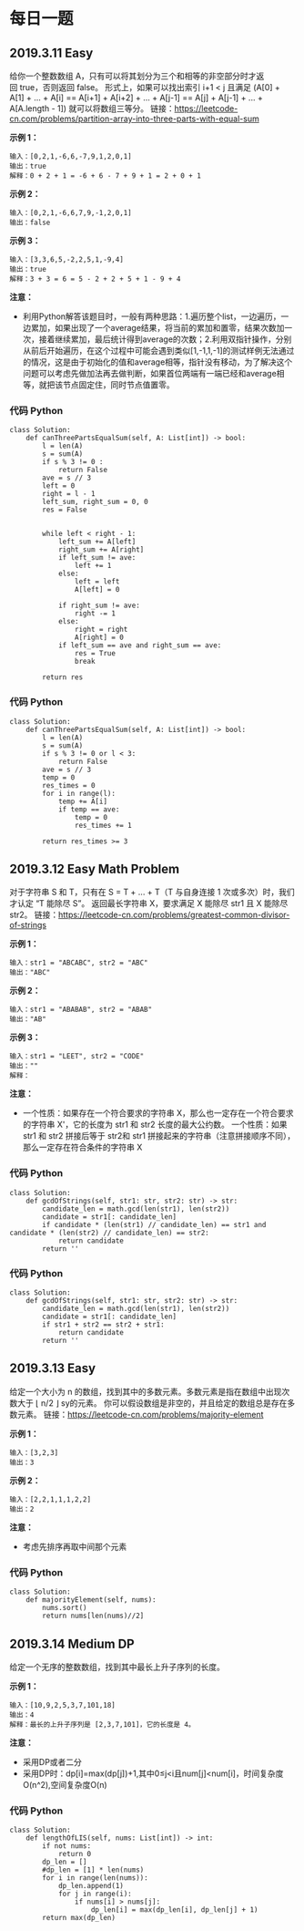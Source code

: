 # 每日一题
## 2019.3.11 Easy
给你一个整数数组 A，只有可以将其划分为三个和相等的非空部分时才返回 true，否则返回 false。
形式上，如果可以找出索引 i+1 < j 且满足 (A[0] + A[1] + ... + A[i] == A[i+1] + A[i+2] + ... + A[j-1] == A[j] + A[j-1] + ... + A[A.length - 1]) 就可以将数组三等分。
链接：https://leetcode-cn.com/problems/partition-array-into-three-parts-with-equal-sum

**示例 1：**

```
输入：[0,2,1,-6,6,-7,9,1,2,0,1]
输出：true
解释：0 + 2 + 1 = -6 + 6 - 7 + 9 + 1 = 2 + 0 + 1
```

**示例 2：**

```
输入：[0,2,1,-6,6,7,9,-1,2,0,1]
输出：false
```

**示例 3：**

```
输入：[3,3,6,5,-2,2,5,1,-9,4]
输出：true
解释：3 + 3 = 6 = 5 - 2 + 2 + 5 + 1 - 9 + 4
```
**注意：**

- 利用Python解答该题目时，一般有两种思路：1.遍历整个list，一边遍历，一边累加，如果出现了一个average结果，将当前的累加和置零，结果次数加一次，接着继续累加，最后统计得到average的次数；2.利用双指针操作，分别从前后开始遍历，在这个过程中可能会遇到类似[1,-1,1,-1]的测试样例无法通过的情况，这是由于初始化的值和average相等，指针没有移动，为了解决这个问题可以考虑先做加法再去做判断，如果首位两端有一端已经和average相等，就把该节点固定住，同时节点值置零。
### 代码 Python

```python3
class Solution:
    def canThreePartsEqualSum(self, A: List[int]) -> bool:
        l = len(A)  
        s = sum(A)
        if s % 3 != 0 :
            return False
        ave = s // 3
        left = 0  
        right = l - 1
        left_sum, right_sum = 0, 0
        res = False


        while left < right - 1:
            left_sum += A[left]
            right_sum += A[right]
            if left_sum != ave:
                left += 1
            else:
                left = left
                A[left] = 0

            if right_sum != ave:
                right -= 1
            else:
                right = right
                A[right] = 0
            if left_sum == ave and right_sum == ave:
                res = True
                break
            
        return res
```
### 代码 Python

```python3
class Solution:
    def canThreePartsEqualSum(self, A: List[int]) -> bool:
        l = len(A)  
        s = sum(A)
        if s % 3 != 0 or l < 3:
            return False
        ave = s // 3
        temp = 0
        res_times = 0
        for i in range(l):
            temp += A[i]
            if temp == ave:
                temp = 0
                res_times += 1

        return res_times >= 3
```




## 2019.3.12 Easy Math Problem
对于字符串 S 和 T，只有在 S = T + ... + T（T 与自身连接 1 次或多次）时，我们才认定 “T 能除尽 S”。
返回最长字符串 X，要求满足 X 能除尽 str1 且 X 能除尽 str2。
链接：https://leetcode-cn.com/problems/greatest-common-divisor-of-strings

**示例 1：**

```
输入：str1 = "ABCABC", str2 = "ABC"
输出："ABC"
```

**示例 2：**

```
输入：str1 = "ABABAB", str2 = "ABAB"
输出："AB"
```

**示例 3：**

```
输入：str1 = "LEET", str2 = "CODE"
输出：""
解释：
```
**注意：**

- 一个性质：如果存在一个符合要求的字符串 X，那么也一定存在一个符合要求的字符串 X'，它的长度为 str1 和 str2 长度的最大公约数。
 一个性质：如果 str1 和 str2 拼接后等于 str2和 str1 拼接起来的字符串（注意拼接顺序不同），那么一定存在符合条件的字符串 X
 
### 代码 Python

```python3
class Solution:
    def gcdOfStrings(self, str1: str, str2: str) -> str:
        candidate_len = math.gcd(len(str1), len(str2))
        candidate = str1[: candidate_len]
        if candidate * (len(str1) // candidate_len) == str1 and candidate * (len(str2) // candidate_len) == str2:
            return candidate
        return ''
```
### 代码 Python

```python3
class Solution:
    def gcdOfStrings(self, str1: str, str2: str) -> str:
        candidate_len = math.gcd(len(str1), len(str2))
        candidate = str1[: candidate_len]
        if str1 + str2 == str2 + str1:
            return candidate
        return ''
```

## 2019.3.13 Easy
给定一个大小为 n 的数组，找到其中的多数元素。多数元素是指在数组中出现次数大于 ⌊ n/2 ⌋ sy的元素。
你可以假设数组是非空的，并且给定的数组总是存在多数元素。
链接：https://leetcode-cn.com/problems/majority-element


**示例 1：**

```
输入：[3,2,3]
输出：3
```

**示例 2：**

```
输入：[2,2,1,1,1,2,2]
输出：2
```

**注意：**

- 考虑先排序再取中间那个元素
 
### 代码 Python

```python3
class Solution:
    def majorityElement(self, nums):
        nums.sort()
        return nums[len(nums)//2]
```


## 2019.3.14 Medium DP
给定一个无序的整数数组，找到其中最长上升子序列的长度。


**示例 1：**

```
输入：[10,9,2,5,3,7,101,18]
输出：4
解释：最长的上升子序列是 [2,3,7,101]，它的长度是 4。
```


**注意：**

- 采用DP或者二分
- 采用DP时：dp[i]=max(dp[j])+1,其中0≤j<i且num[j]<num[i]，时间复杂度O(n^2),空间复杂度O(n)
 
### 代码 Python

```python3
class Solution:
    def lengthOfLIS(self, nums: List[int]) -> int:
        if not nums:
            return 0
        dp_len = []
        #dp_len = [1] * len(nums)
        for i in range(len(nums)):
            dp_len.append(1)
            for j in range(i):
                if nums[i] > nums[j]:
                    dp_len[i] = max(dp_len[i], dp_len[j] + 1) 
        return max(dp_len)
```
